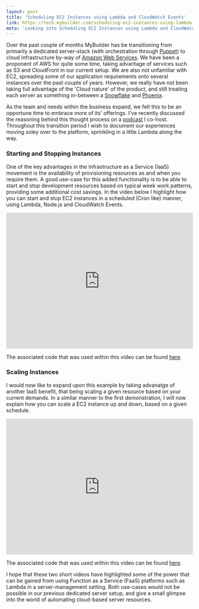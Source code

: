 ```yaml
---
layout: post
title: 'Scheduling EC2 Instances using Lambda and CloudWatch Events'
link: https://tech.mybuilder.com/scheduling-ec2-instances-using-lambda-and-cloudwatch-events/
meta: 'Looking into Scheduling EC2 Instances using Lambda and CloudWatch Events'
---
```


Over the past couple of months MyBuilder has be transitioning from primarily a dedicated server-stack (with orchestration through [Puppet](https://puppet.com/)) to cloud infrastructure by-way of [Amazon Web Services](https://aws.amazon.com/).
We have been a proponent of AWS for quite some time, taking advantage of services such as S3 and CloudFront in our current setup.
We are also not unfamiliar with EC2, spreading some of our application requirements onto several instances over the past couple of years.
However, we really have not been taking full advantage of the 'Cloud nature' of the product, and still treating each server as something in-between a [Snowflake](https://martinfowler.com/bliki/SnowflakeServer.html) and [Phoenix](https://martinfowler.com/bliki/PhoenixServer.html).

<!--more-->

As the team and needs within the business expand, we felt this to be an opportune time to embrace more of its' offerings.
I've recently discussed the reasoning behind this thought process on a [podcast](http://threedevsandamaybe.com/lets-aws-everything/) I co-host.
Throughout this transition period I wish to document our experiences moving soley over to the platform, sprinkling in a little Lambda along the way.

### Starting and Stopping Instances

One of the key advantages in the Infrastructure as a Service (IaaS) movement is the availability of provisioning resources as and when you require them.
A good use-case for this added functionality is to be able to start and stop development resources based on typical week work patterns, providing some additional cost savings.
In the video below I highlight how you can start and stop EC2 instances in a scheduled (Cron like) manner, using Lambda, Node.js and CloudWatch Events.

<p><iframe width="100%" height="367px" src="https://www.youtube.com/embed/roAerKVfq-Y?rel=0" frameborder="0" allowfullscreen></iframe></p>

The associated code that was used within this video can be found [here](https://gist.github.com/eddmann/a9e404eb62056f77610f752606a2e504).

### Scaling Instances

I would now like to expand upon this example by taking advanatge of another IaaS benefit, that being scaling a given resource based on your current demands.
In a similar manner to the first demonstration, I will now explain how you can scale a EC2 instance up and down, based on a given schedule.

<p><iframe width="100%" height="367px" src="https://www.youtube.com/embed/_gJyK1-NGq8?rel=0" frameborder="0" allowfullscreen></iframe></p>

The associated code that was used within this video can be found [here](https://gist.github.com/eddmann/ce2c65e4000d07c421ad266d449550ab).

I hope that these two short videos have highlighted some of the power that can be gained from using Function as a Service (FaaS) platforms such as Lambda in a server-management setting.
Both use-cases would not be possible in our previous dedicated server setup, and give a small glimpse into the world of automating cloud-based server resources.
